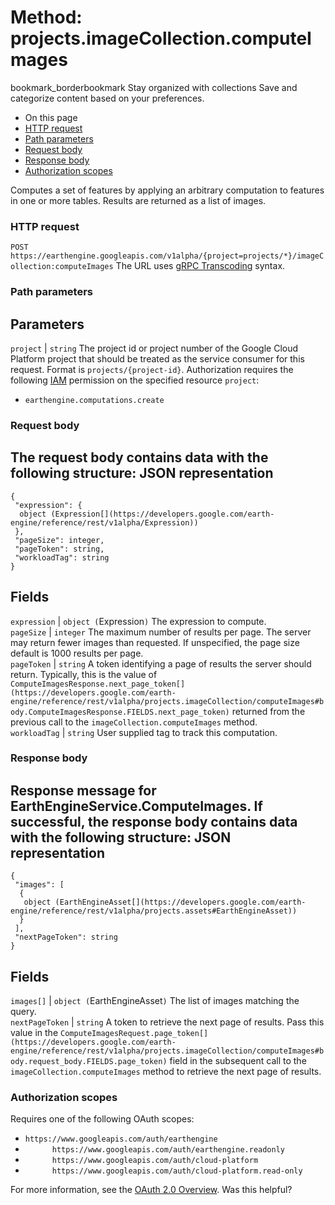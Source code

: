  
#  Method: projects.imageCollection.computeImages 
bookmark_borderbookmark Stay organized with collections  Save and categorize content based on your preferences.
  * On this page
  * [HTTP request](https://developers.google.com/earth-engine/reference/rest/v1alpha/projects.imageCollection/computeImages#http-request)
  * [Path parameters](https://developers.google.com/earth-engine/reference/rest/v1alpha/projects.imageCollection/computeImages#path-parameters)
  * [Request body](https://developers.google.com/earth-engine/reference/rest/v1alpha/projects.imageCollection/computeImages#request-body)
  * [Response body](https://developers.google.com/earth-engine/reference/rest/v1alpha/projects.imageCollection/computeImages#response-body)
  * [Authorization scopes](https://developers.google.com/earth-engine/reference/rest/v1alpha/projects.imageCollection/computeImages#authorization-scopes)


Computes a set of features by applying an arbitrary computation to features in one or more tables. Results are returned as a list of images.
### HTTP request
`POST https://earthengine.googleapis.com/v1alpha/{project=projects/*}/imageCollection:computeImages`
The URL uses [gRPC Transcoding](https://google.aip.dev/127) syntax.
### Path parameters
Parameters  
---  
`project` |  `string` The project id or project number of the Google Cloud Platform project that should be treated as the service consumer for this request. Format is `projects/{project-id}`. Authorization requires the following [IAM](https://cloud.google.com/iam/docs/) permission on the specified resource `project`:
  * `earthengine.computations.create`

  
### Request body
The request body contains data with the following structure:
JSON representation  
---  
```
{
 "expression": {
  object (Expression[](https://developers.google.com/earth-engine/reference/rest/v1alpha/Expression))
 },
 "pageSize": integer,
 "pageToken": string,
 "workloadTag": string
}
```
  
Fields  
---  
`expression` |  `object (`Expression[](https://developers.google.com/earth-engine/reference/rest/v1alpha/Expression)`)` The expression to compute.  
`pageSize` |  `integer` The maximum number of results per page. The server may return fewer images than requested. If unspecified, the page size default is 1000 results per page.  
`pageToken` |  `string` A token identifying a page of results the server should return. Typically, this is the value of `ComputeImagesResponse.next_page_token[](https://developers.google.com/earth-engine/reference/rest/v1alpha/projects.imageCollection/computeImages#body.ComputeImagesResponse.FIELDS.next_page_token)` returned from the previous call to the `imageCollection.computeImages` method.  
`workloadTag` |  `string` User supplied tag to track this computation.  
### Response body
Response message for EarthEngineService.ComputeImages.
If successful, the response body contains data with the following structure:
JSON representation  
---  
```
{
 "images": [
  {
   object (EarthEngineAsset[](https://developers.google.com/earth-engine/reference/rest/v1alpha/projects.assets#EarthEngineAsset))
  }
 ],
 "nextPageToken": string
}
```
  
Fields  
---  
`images[]` |  `object (`EarthEngineAsset[](https://developers.google.com/earth-engine/reference/rest/v1alpha/projects.assets#EarthEngineAsset)`)` The list of images matching the query.  
`nextPageToken` |  `string` A token to retrieve the next page of results. Pass this value in the `ComputeImagesRequest.page_token[](https://developers.google.com/earth-engine/reference/rest/v1alpha/projects.imageCollection/computeImages#body.request_body.FIELDS.page_token)` field in the subsequent call to the `imageCollection.computeImages` method to retrieve the next page of results.  
### Authorization scopes
Requires one of the following OAuth scopes:
  * `https://www.googleapis.com/auth/earthengine`
  * `      https://www.googleapis.com/auth/earthengine.readonly`
  * `      https://www.googleapis.com/auth/cloud-platform`
  * `      https://www.googleapis.com/auth/cloud-platform.read-only`


For more information, see the [OAuth 2.0 Overview](https://developers.google.com/identity/protocols/OAuth2).
Was this helpful?
